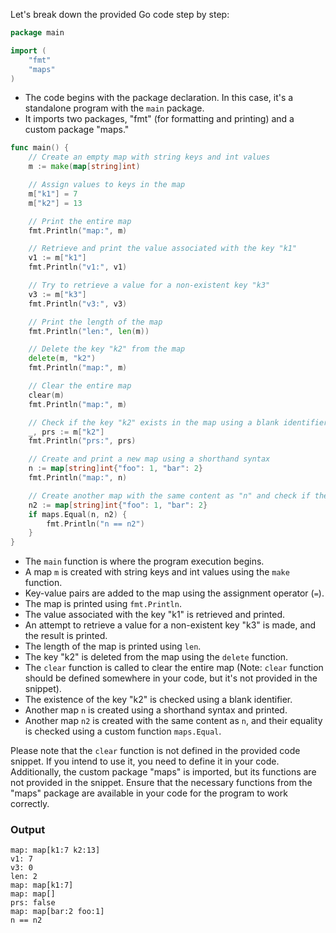 Let's break down the provided Go code step by step:

```go
package main

import (
    "fmt"
    "maps"
)
```

- The code begins with the package declaration. In this case, it's a standalone program with the `main` package.
- It imports two packages, "fmt" (for formatting and printing) and a custom package "maps."

```go
func main() {
    // Create an empty map with string keys and int values
    m := make(map[string]int)

    // Assign values to keys in the map
    m["k1"] = 7
    m["k2"] = 13

    // Print the entire map
    fmt.Println("map:", m)

    // Retrieve and print the value associated with the key "k1"
    v1 := m["k1"]
    fmt.Println("v1:", v1)

    // Try to retrieve a value for a non-existent key "k3"
    v3 := m["k3"]
    fmt.Println("v3:", v3)

    // Print the length of the map
    fmt.Println("len:", len(m))

    // Delete the key "k2" from the map
    delete(m, "k2")
    fmt.Println("map:", m)

    // Clear the entire map
    clear(m)
    fmt.Println("map:", m)

    // Check if the key "k2" exists in the map using a blank identifier (_)
    _, prs := m["k2"]
    fmt.Println("prs:", prs)

    // Create and print a new map using a shorthand syntax
    n := map[string]int{"foo": 1, "bar": 2}
    fmt.Println("map:", n)

    // Create another map with the same content as "n" and check if they are equal
    n2 := map[string]int{"foo": 1, "bar": 2}
    if maps.Equal(n, n2) {
        fmt.Println("n == n2")
    }
}
```

- The `main` function is where the program execution begins.
- A map `m` is created with string keys and int values using the `make` function.
- Key-value pairs are added to the map using the assignment operator (`=`).
- The map is printed using `fmt.Println`.
- The value associated with the key "k1" is retrieved and printed.
- An attempt to retrieve a value for a non-existent key "k3" is made, and the result is printed.
- The length of the map is printed using `len`.
- The key "k2" is deleted from the map using the `delete` function.
- The `clear` function is called to clear the entire map (Note: `clear` function should be defined somewhere in your code, but it's not provided in the snippet).
- The existence of the key "k2" is checked using a blank identifier.
- Another map `n` is created using a shorthand syntax and printed.
- Another map `n2` is created with the same content as `n`, and their equality is checked using a custom function `maps.Equal`.

Please note that the `clear` function is not defined in the provided code snippet. If you intend to use it, you need to define it in your code. Additionally, the custom package "maps" is imported, but its functions are not provided in the snippet. Ensure that the necessary functions from the "maps" package are available in your code for the program to work correctly.

### Output
```
map: map[k1:7 k2:13]
v1: 7
v3: 0
len: 2
map: map[k1:7]
map: map[]
prs: false
map: map[bar:2 foo:1]
n == n2
```